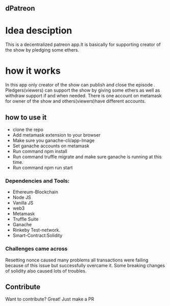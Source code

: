## dPatreon

# Idea desciption
This is a decentralized patreon app.It is basically for supporting creator of the show by pledging some ethers.




# how it works
In this app only creator of the show can publish and close the episode .
Pledgers(viewers) can support the show by giving some ethers as well as withdraw support if and when needed.
There is one account on metamask for owner of the show and others(viewers)have different accounts.

## how to use it
- clone the repo
- Add metamask extension to your browser
- Make sure you ganache-cli/app-Image
- Set ganache accounts on metamask
- Run command npm install
- Run command truffle migrate and make sure ganache is running at this time. 
- Run command npm run start


### Dependencies and Tools:
- Ethereum-Blockchain 
- Node JS
- Vanilla JS
- web3
- Metamask
- Truffle Suite 
- Ganache
- Rinkeby Test-network.
- Smart-Contract:Solidity

### Challenges came across

Resetting nonce caused many problems all transactions were failing because of this issue but successfully overcame it.
Some breaking changes of solidity also caused lots of troubles.

## Contribute
Want to contribute? Great! Just make a PR